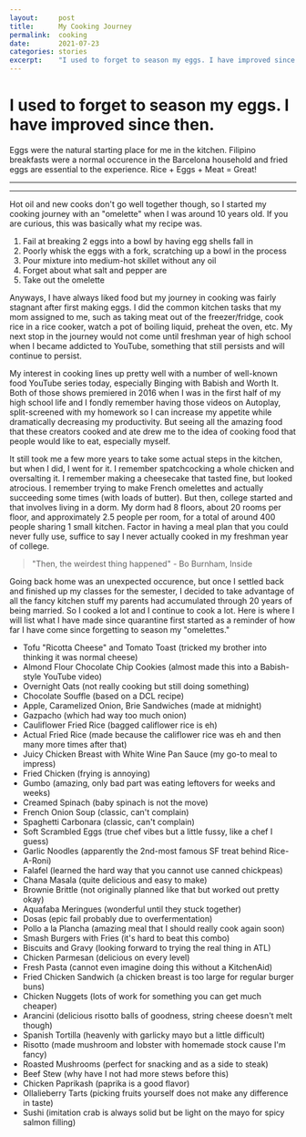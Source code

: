 ```yaml
---
layout:     post
title:      My Cooking Journey
permalink:  cooking
date:       2021-07-23
categories: stories
excerpt:    "I used to forget to season my eggs. I have improved since then. Eggs were the natural starting place for me in the kitchen. Filipino breakfasts were a normal occurence in the Barcelona household and fried..."
---
```


# I used to forget to season my eggs. I have improved since then.

Eggs were the natural starting place for me in the kitchen. Filipino breakfasts were a normal occurence in the Barcelona household and fried eggs are essential to the experience. Rice + Eggs + Meat = Great!

---
---
<p></p>

Hot oil and new cooks don't go well together though, so I started my cooking journey with an "omelette" when I was around 10 years old. If you are curious, this was basically what my recipe was.

1. Fail at breaking 2 eggs into a bowl by having egg shells fall in
2. Poorly whisk the eggs with a fork, scratching up a bowl in the process  
3. Pour mixture into medium-hot skillet without any oil
4. Forget about what salt and pepper are
5. Take out the omelette

Anyways, I have always liked food but my journey in cooking was fairly stagnant after first making eggs. I did the common kitchen tasks that my mom assigned to me, such as taking meat out of the freezer/fridge, cook rice in a rice cooker, watch a pot of boiling liquid, preheat the oven, etc. My next stop in the journey would not come until freshman year of high school when I became addicted to YouTube, something that still persists and will continue to persist.

My interest in cooking lines up pretty well with a number of well-known food YouTube series today, especially Binging with Babish and Worth It. Both of those shows premiered in 2016 when I was in the first half of my high school life and I fondly remember having those videos on Autoplay, split-screened with my homework so I can increase my appetite while dramatically decreasing my productivity. But seeing all the amazing food that these creators cooked and ate drew me to the idea of cooking food that people would like to eat, especially myself.

It still took me a few more years to take some actual steps in the kitchen, but when I did, I went for it. I remember spatchcocking a whole chicken and oversalting it. I remember making a cheesecake that tasted fine, but looked atrocious. I remember trying to make French omelettes and actually succeeding some times (with loads of butter). But then, college started and that involves living in a dorm. My dorm had 8 floors, about 20 rooms per floor, and approximately 2.5 people per room, for a total of around 400 people sharing 1 small kitchen. Factor in having a meal plan that you could never fully use, suffice to say I never actually cooked in my freshman year of college.

> "Then, the weirdest thing happened" - Bo Burnham, Inside

Going back home was an unexpected occurence, but once I settled back and finished up my classes for the semester, I decided to take advantage of all the fancy kitchen stuff my parents had accumulated through 20 years of being married. So I cooked a lot and I continue to cook a lot. Here is where I will list what I have made since quarantine first started as a reminder of how far I have come since forgetting to season my "omelettes."

* Tofu "Ricotta Cheese" and Tomato Toast (tricked my brother into thinking it was normal cheese)
* Almond Flour Chocolate Chip Cookies (almost made this into a Babish-style YouTube video)
* Overnight Oats (not really cooking but still doing something)
* Chocolate Souffle (based on a DCL recipe)
* Apple, Caramelized Onion, Brie Sandwiches (made at midnight)
* Gazpacho (which had way too much onion)
* Cauliflower Fried Rice (bagged califlower rice is eh)
* Actual Fried Rice (made because the califlower rice was eh and then many more times after that)
* Juicy Chicken Breast with White Wine Pan Sauce (my go-to meal to impress)
* Fried Chicken (frying is annoying)
* Gumbo (amazing, only bad part was eating leftovers for weeks and weeks)
* Creamed Spinach (baby spinach is not the move)
* French Onion Soup (classic, can't complain)
* Spaghetti Carbonara (classic, can't complain)
* Soft Scrambled Eggs (true chef vibes but a little fussy, like a chef I guess)
* Garlic Noodles (apparently the 2nd-most famous SF treat behind Rice-A-Roni)
* Falafel (learned the hard way that you cannot use canned chickpeas)
* Chana Masala (quite delicious and easy to make)
* Brownie Brittle (not originally planned like that but worked out pretty okay)
* Aquafaba Meringues (wonderful until they stuck together)
* Dosas (epic fail probably due to overfermentation)
* Pollo a la Plancha (amazing meal that I should really cook again soon)
* Smash Burgers with Fries (it's hard to beat this combo)
* Biscuits and Gravy (looking forward to trying the real thing in ATL)
* Chicken Parmesan (delicious on every level)
* Fresh Pasta (cannot even imagine doing this without a KitchenAid)
* Fried Chicken Sandwich (a chicken breast is too large for regular burger buns)
* Chicken Nuggets (lots of work for something you can get much cheaper)
* Arancini (delicious risotto balls of goodness, string cheese doesn't melt though)
* Spanish Tortilla (heavenly with garlicky mayo but a little difficult)
* Risotto (made mushroom and lobster with homemade stock cause I'm fancy)
* Roasted Mushrooms (perfect for snacking and as a side to steak)
* Beef Stew (why have I not had more stews before this)
* Chicken Paprikash (paprika is a good flavor)
* Ollalieberry Tarts (picking fruits yourself does not make any difference in taste)
* Sushi (imitation crab is always solid but be light on the mayo for spicy salmon filling)
